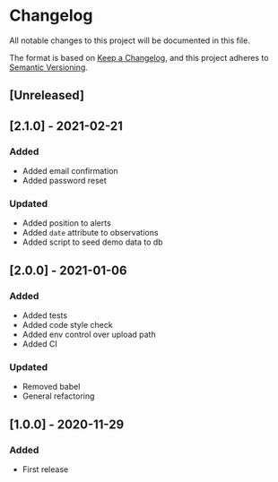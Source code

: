 # Changelog
All notable changes to this project will be documented in this file.

The format is based on [Keep a Changelog](https://keepachangelog.com/en/1.0.0/),
and this project adheres to [Semantic Versioning](https://semver.org/spec/v2.0.0.html).

## [Unreleased]

## [2.1.0] - 2021-02-21
### Added
- Added email confirmation
- Added password reset

### Updated
- Added position to alerts
- Added `date` attribute to observations
- Added script to seed demo data to db

## [2.0.0] - 2021-01-06
### Added
- Added tests
- Added code style check
- Added env control over upload path
- Added CI

### Updated
- Removed babel
- General refactoring

## [1.0.0] - 2020-11-29
### Added
- First release
